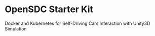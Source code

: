 # OpenSDC Starter Kit

Docker and Kubernetes for Self-Driving Cars Interaction with Unity3D Simulation 
